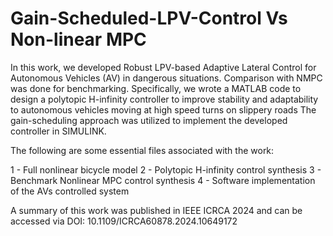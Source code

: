 # Gain-Scheduled-LPV-Control Vs Non-linear MPC
In this work, we developed Robust LPV-based Adaptive Lateral Control for Autonomous Vehicles (AV) in dangerous situations. Comparison with NMPC was done for benchmarking.
Specifically, we wrote a MATLAB code to design a polytopic H-infinity controller to improve stability and adaptability to autonomous vehicles moving at high speed turns on slippery roads
The gain-scheduling approach was utilized to implement the developed controller in SIMULINK.

The following are some essential files associated with the work:

1 - Full nonlinear bicycle model
2 - Polytopic H-infinity control synthesis
3 - Benchmark Nonlinear MPC control synthesis
4 - Software implementation of the AVs controlled system

A summary of this work was published in IEEE ICRCA 2024 and can be accessed via 
DOI: 10.1109/ICRCA60878.2024.10649172
